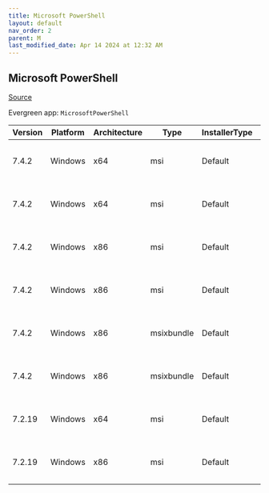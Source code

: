 ```yaml
---
title: Microsoft PowerShell
layout: default
nav_order: 2
parent: M
last_modified_date: Apr 14 2024 at 12:32 AM
---
```


## Microsoft PowerShell

[Source](https://docs.microsoft.com/powershell/)

Evergreen app: `MicrosoftPowerShell`

| Version | Platform | Architecture | Type       | InstallerType | Date       | Size      | URI                                                                                                                                                                                                    | Release |
| ------- | -------- | ------------ | ---------- | ------------- | ---------- | --------- | ------------------------------------------------------------------------------------------------------------------------------------------------------------------------------------------------------ | ------- |
| 7.4.2   | Windows  | x64          | msi        | Default       | 04/11/2024 | 108503040 | [https://github.com/PowerShell/PowerShell/releases/download/v7.4.2/PowerShell-7.4.2-win-x64.msi](https://github.com/PowerShell/PowerShell/releases/download/v7.4.2/PowerShell-7.4.2-win-x64.msi)       | LTS     |
| 7.4.2   | Windows  | x64          | msi        | Default       | 04/11/2024 | 108503040 | [https://github.com/PowerShell/PowerShell/releases/download/v7.4.2/PowerShell-7.4.2-win-x64.msi](https://github.com/PowerShell/PowerShell/releases/download/v7.4.2/PowerShell-7.4.2-win-x64.msi)       | Stable  |
| 7.4.2   | Windows  | x86          | msi        | Default       | 04/11/2024 | 100601856 | [https://github.com/PowerShell/PowerShell/releases/download/v7.4.2/PowerShell-7.4.2-win-x86.msi](https://github.com/PowerShell/PowerShell/releases/download/v7.4.2/PowerShell-7.4.2-win-x86.msi)       | LTS     |
| 7.4.2   | Windows  | x86          | msi        | Default       | 04/11/2024 | 100601856 | [https://github.com/PowerShell/PowerShell/releases/download/v7.4.2/PowerShell-7.4.2-win-x86.msi](https://github.com/PowerShell/PowerShell/releases/download/v7.4.2/PowerShell-7.4.2-win-x86.msi)       | Stable  |
| 7.4.2   | Windows  | x86          | msixbundle | Default       | 04/11/2024 | 324543291 | [https://github.com/PowerShell/PowerShell/releases/download/v7.4.2/PowerShell-7.4.2-win.msixbundle](https://github.com/PowerShell/PowerShell/releases/download/v7.4.2/PowerShell-7.4.2-win.msixbundle) | LTS     |
| 7.4.2   | Windows  | x86          | msixbundle | Default       | 04/11/2024 | 324543291 | [https://github.com/PowerShell/PowerShell/releases/download/v7.4.2/PowerShell-7.4.2-win.msixbundle](https://github.com/PowerShell/PowerShell/releases/download/v7.4.2/PowerShell-7.4.2-win.msixbundle) | Stable  |
| 7.2.19  | Windows  | x64          | msi        | Default       | 04/11/2024 | 105930752 | [https://github.com/PowerShell/PowerShell/releases/download/v7.2.19/PowerShell-7.2.19-win-x64.msi](https://github.com/PowerShell/PowerShell/releases/download/v7.2.19/PowerShell-7.2.19-win-x64.msi)   | LTS     |
| 7.2.19  | Windows  | x86          | msi        | Default       | 04/11/2024 | 97480704  | [https://github.com/PowerShell/PowerShell/releases/download/v7.2.19/PowerShell-7.2.19-win-x86.msi](https://github.com/PowerShell/PowerShell/releases/download/v7.2.19/PowerShell-7.2.19-win-x86.msi)   | LTS     |
